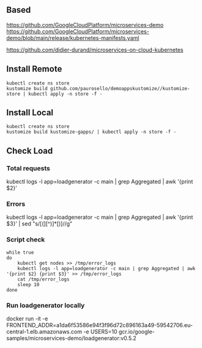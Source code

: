 ## Based
https://github.com/GoogleCloudPlatform/microservices-demo
https://github.com/GoogleCloudPlatform/microservices-demo/blob/main/release/kubernetes-manifests.yaml

https://github.com/didier-durand/microservices-on-cloud-kubernetes

## Install Remote
```
kubectl create ns store
kustomize build github.com/paurosello/demoappskustomize//kustomize-store | kubectl apply -n store -f -
```
## Install Local
```
kubectl create ns store
kustomize build kustomize-gapps/ | kubectl apply -n store -f -
```

## Check Load

### Total requests
kubectl logs -l app=loadgenerator -c main | grep Aggregated | awk '{print $2}'

### Errors
kubectl logs -l app=loadgenerator -c main | grep Aggregated | awk '{print $3}' | sed "s/[(][^)]*[)]//g"

### Script check

```
while true
do
    kubectl get nodes >> /tmp/error_logs
    kubectl logs -l app=loadgenerator -c main | grep Aggregated | awk '{print $2} {print $3}' >> /tmp/error_logs
    cat /tmp/error_logs
    sleep 10
done
```

### Run loadgenerator locally
docker run -it -e FRONTEND_ADDR=a1da6f53586e94f3f96d72c896163a49-59542706.eu-central-1.elb.amazonaws.com -e USERS=10 gcr.io/google-samples/microservices-demo/loadgenerator:v0.5.2
